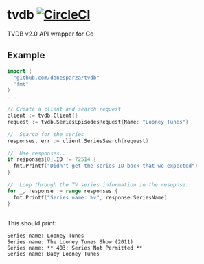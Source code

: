 # tvdb [![CircleCI](https://circleci.com/gh/danesparza/tvdb.svg?style=svg)](https://circleci.com/gh/danesparza/tvdb)
TVDB v2.0 API wrapper for Go

## Example

``` Go
import (
  "github.com/danesparza/tvdb"
  "fmt"
)
...

// Create a client and search request
client := tvdb.Client{}
request := tvdb.SeriesEpisodesRequest{Name: "Looney Tunes"}

//  Search for the series
responses, err := client.SeriesSearch(request)

//  Use responses...
if responses[0].ID != 72514 {
  fmt.Printf("Didn't get the series ID back that we expected")
}

//	Loop through the TV series information in the resopnse:
for _, response := range responses {
  fmt.Printf("Series name: %v", response.SeriesName)
}
  
```

This should print:
```
Series name: Looney Tunes
Series name: The Looney Tunes Show (2011)
Series name: ** 403: Series Not Permitted **
Series name: Baby Looney Tunes
```
